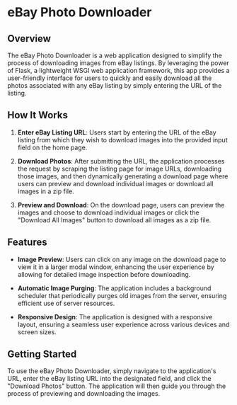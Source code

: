 # eBay Photo Downloader

## Overview

The eBay Photo Downloader is a web application designed to simplify the process of downloading images from eBay listings. By leveraging the power of Flask, a lightweight WSGI web application framework, this app provides a user-friendly interface for users to quickly and easily download all the photos associated with any eBay listing by simply entering the URL of the listing.

## How It Works

1. **Enter eBay Listing URL**: Users start by entering the URL of the eBay listing from which they wish to download images into the provided input field on the home page.

2. **Download Photos**: After submitting the URL, the application processes the request by scraping the listing page for image URLs, downloading those images, and then dynamically generating a download page where users can preview and download individual images or download all images in a zip file.

3. **Preview and Download**: On the download page, users can preview the images and choose to download individual images or click the "Download All Images" button to download all images as a zip file.

## Features

- **Image Preview**: Users can click on any image on the download page to view it in a larger modal window, enhancing the user experience by allowing for detailed image inspection before downloading.

- **Automatic Image Purging**: The application includes a background scheduler that periodically purges old images from the server, ensuring efficient use of server resources.

- **Responsive Design**: The application is designed with a responsive layout, ensuring a seamless user experience across various devices and screen sizes.

## Getting Started

To use the eBay Photo Downloader, simply navigate to the application's URL, enter the eBay listing URL into the designated field, and click the "Download Photos" button. The application will then guide you through the process of previewing and downloading the images.
